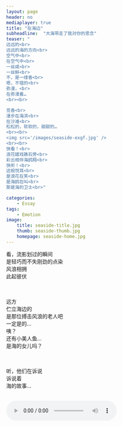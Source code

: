```yaml
---
layout: page
header: no
mediaplayer: true
title: "在海边"
subheadline:  "大海带走了我对你的思念"
teaser: "
远远的<br>
远远的海的方向<br>
空气中<br>
在空气中<br>
一丝咸<br>
一丝鲜<br>
不，是一缕香<br>
嗯，不错的<br>
弥漫，<br>
在弥漫着…
<br><br>

觅香<br>
漫步在海滨<br>
在沙滩<br>
松松的，软软的，甜甜的…
<br><br>
<img src='/images/seaside-exgf.jpg' />
<br><br>
快看！<br>
浪花嬉戏礁石旁<br>
彩云相伴海鸥翔<br>
快听！<br>
这般悦耳<br>
是浪花在笑<br>
是海鸥在叫<br>
那是海的卫士<br>"

categories:
    - Essay
tags:
    - Emotion
image:
    title: seaside-title.jpg
    thumb: seaside-thumb.jpg
    homepage: seaside-home.jpg
---
```


<section class="teaser">
看，流影划过的瞬间<br>
是轻巧而不失刚劲的点染<br>
风浪相拥<br>
此起彼伏<br>
<br><br>

远方<br>
伫立海边的<br>
是那位搏击风浪的老人吧<br>
一定是的…<br>
咦？<br>
还有小美人鱼…<br>
是海的女儿吗？

<br><br>
听，他们在诉说<br>
诉说着<br>
海的故事…
</section>
<br>
<audio src="{{site.urlbgm}}sea.mp3" type="audio/mp3" autoplay loop controls></audio>